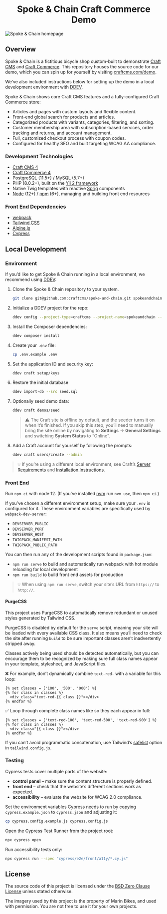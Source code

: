 <h1 align="center">Spoke & Chain Craft Commerce Demo</h1>

![Spoke & Chain homepage](https://github.com/craftcms/spoke-and-chain/raw/stable/web/assets/volumes/images/Logos/logo.png)

## Overview

Spoke & Chain is a fictitious bicycle shop custom-built to demonstrate [Craft CMS](https://craftcms.com) and [Craft Commerce](https://craftcms.com/commerce). This repository houses the source code for our demo, which you can spin up for yourself by visiting [craftcms.com/demo](https://craftcms.com/demo?kind=spokeandchain).

We’ve also included instructions below for setting up the demo in a local development environment with [DDEV](https://ddev.com/).

Spoke & Chain shows core Craft CMS features and a fully-configured Craft Commerce store:

- Articles and pages with custom layouts and flexible content.
- Front-end global search for products and articles.
- Categorized products with variants, categories, filtering, and sorting.
- Customer membership area with subscription-based services, order tracking and returns, and account management.
- Full, customized checkout process with coupon codes.
- Configured for healthy SEO and built targeting WCAG AA compliance.

### Development Technologies

- [Craft CMS 4](https://craftcms.com/docs/4.x/)
- [Craft Commerce 4](https://craftcms.com/docs/commerce/4.x/)
- PostgreSQL (11.5+) / MySQL (5.7+)
- PHP (8.0.2+), built on the [Yii 2 framework](https://www.yiiframework.com/)
- Native Twig templates with reactive [Sprig](https://plugins.craftcms.com/sprig) components
- [Node](https://nodejs.org/en/) (12+) / [npm](https://www.npmjs.com/) (6+), managing and building front end resources

### Front End Dependencies

- [webpack](https://webpack.js.org)
- [Tailwind CSS](https://tailwindcss.com)
- [Alpine.js](https://alpinejs.dev)
- [Cypress](https://www.cypress.io)

## Local Development

### Environment

If you’d like to get Spoke & Chain running in a local environment, we recommend using [DDEV](https://ddev.com):

1. Clone the Spoke & Chain repository to your system.
   ```sh
   git clone git@github.com:craftcms/spoke-and-chain.git spokeandchain && cd spokeandchain
   ```
2. Initialize a DDEV project for the repo:
   ```sh
   ddev config --project-type=craftcms --project-name=spokeandchain --docroot=web && ddev start
   ```
3. Install the Composer dependencies:
   ```sh
   ddev composer install
   ```
4. Create your `.env` file:
   ```sh
   cp .env.example .env
   ```
5. Set the application ID and security key:
   ```sh
   ddev craft setup/keys
   ```
6. Restore the initial database
   ```sh
   ddev import-db --src seed.sql
   ```
7. Optionally seed demo data:
   ```sh
   ddev craft demos/seed
   ```
   > ⚠️ The Craft site is offline by default, and the seeder turns it on when it’s finished. If you skip this step, you’ll need to manually bring the site online by navigating to **Settings** → **General Settings** and switching **System Status** to “Online”.
8. Add a Craft account for yourself by following the prompts:
   ```sh
   ddev craft users/create --admin
   ```

> 💡 If you’re using a different local environment, see Craft’s [Server Requirements](https://craftcms.com/docs/4.x/requirements.html) and [Installation Instructions](https://craftcms.com/docs/4.x/installation.html).

### Front End

Run `npm ci` with node 12. (If you’ve installed [nvm](https://github.com/nvm-sh/nvm) run `nvm use`, then `npm ci`.)

If you’ve chosen a different environment setup, make sure your `.env` is configured for it. These environment variables are specifically used by `webpack-dev-server`:

- `DEVSERVER_PUBLIC`
- `DEVSERVER_PORT`
- `DEVSERVER_HOST`
- `TWIGPACK_MANIFEST_PATH`
- `TWIGPACK_PUBLIC_PATH`

You can then run any of the development scripts found in `package.json`:

- `npm run serve` to build and automatically run webpack with hot module reloading for local development
- `npm run build` to build front end assets for production

> 💡 When using `npm run serve`, switch your site’s URL from `https://` to `http://`.

#### PurgeCSS

This project uses PurgeCSS to automatically remove redundant or unused styles generated by Tailwind CSS.

PurgeCSS is disabled by default for the `serve` script, meaning your site will be loaded with every available CSS class. It also means you’ll need to check the site after running `build` to be sure important classes aren’t inadvertently stripped away.

Classes actively being used should be detected automatically, but you can encourage them to be recognized by making sure full class names appear in your template, stylesheet, and JavaScript files.

❌ For example, don’t dynamically combine `text-red-` with a variable for this loop:

```twig
{% set classes = ['100', '500', '900'] %}
{% for class in classes %}
  <div class="text-red-{{ class }}"></div>	
{% endfor %}
```

✅ Loop through complete class names like so they each appear in full:
```twig
{% set classes = ['text-red-100', 'text-red-500', 'text-red-900'] %}
{% for class in classes %}
  <div class="{{ class }}"></div>	
{% endfor %}
```

If you can’t avoid programmatic concatenation, use Tailwind’s [safelist](https://tailwindcss.com/docs/optimizing-for-production#safelisting-specific-classes) option in `tailwind.config.js`.

### Testing

Cypress tests cover multiple parts of the website:

- **control panel** – make sure the content structure is properly defined.
- **front end** – check that the website’s different sections work as expected.
- **accessibility** – evaluate the website for WCAG 2.0 compliance.

Set the environment variables Cypress needs to run by copying `cypress.example.json` to `cypress.json` and adjusting it:

```sh
cp cypress.config.example.js cypress.config.js
```

Open the Cypress Test Runner from the project root:

```sh
npx cypress open
```

Run accessibility tests only:

```sh
npx cypress run --spec "cypress/e2e/front/a11y/*.cy.js"
```

## License

The source code of this project is licensed under the [BSD Zero Clause License](LICENSE.md) unless stated otherwise.

The imagery used by this project is the property of Marin Bikes, and used with permission. You are not free to use it for your own projects.
